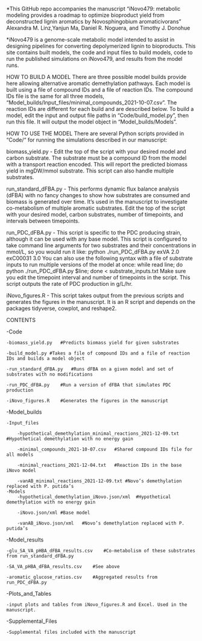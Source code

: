 *This GitHub repo accompanies the manuscript “iNovo479: metabolic modeling provides a roadmap to optimize bioproduct yield from deconstructed lignin aromatics by Novosphingobium aromaticivorans”
Alexandra M. Linz,Yanjun Ma, Daniel R. Noguera, and Timothy J. Donohue

*iNovo479 is a genome-scale metabolic model intended to assist in designing pipelines for converting depolymerized lignin to bioproducts. This site contains built models, the code and input files to build models, code to run the published simulations on iNovo479, and results from the model runs.

HOW TO BUILD A MODEL
There are three possible model builds provide here allowing alternative aromatic demethylation pathways. Each model is built using a file of compound IDs and a file of reaction IDs. The compound IDs file is the same for all three models, “Model_builds/Input_files/minimal_compounds_2021-10-07.csv”. The reaction IDs are different for each build and are described below. To build a model, edit the input and output file paths in “Code/build_model.py”, then run this file. It will output the model object in “Model_builds/Models”.

HOW TO USE THE MODEL
There are several Python scripts provided in “Code/“ for running the simulations described in our manuscript:

biomass_yield.py - Edit the top of the script with your desired model and carbon substrate. The substrate must be a compound ID from the model with a transport reaction encoded. This will report the predicted biomass yield in mgDW/mmol substrate. This script can also handle multiple substrates.

run_standard_dFBA.py - This performs dynamic flux balance analysis (dFBA) with no fancy changes to show how substrates are consumed and biomass is generated over time. It’s used in the manuscript to investigate co-metabolism of multiple aromatic substrates. Edit the top of the script with your desired model, carbon substrates, number of timepoints, and intervals between timepoints.

run_PDC_dFBA.py - This script is specific to the PDC producing strain, although it can be used with any base model. This script is configured to take command line arguments for two substrates and their concentrations in mmol/L, so you would run it like:
python ./run_PDC_dFBA.py exVA 2.0 exC00031 3.0
You can also use the following syntax with a file of substrate inputs to run multiple versions of the model at once:
while read line; do python ./run_PDC_dFBA.py $line; done < substrate_inputs.txt
Make sure you edit the timepoint interval and number of timepoints in the script. This script outputs the rate of PDC production in g/L/hr.

iNovo_figures.R - This script takes output from the previous scripts and generates the figures in the manuscript. It is an R script and depends on the packages tidyverse, cowplot, and reshape2.

CONTENTS

-Code

	-biomass_yield.py	#Predicts biomass yield for given substrates
	
	-build_model.py	#Takes a file of compound IDs and a file of reaction IDs and builds a model object
	
	-run_standard_dFBA.py	#Runs dFBA on a given model and set of substrates with no modifications
	
	-run_PDC_dFBA.py	#Run a version of dFBA that simulates PDC production
	
	-iNovo_figures.R	#Generates the figures in the manuscript

-Model_builds

	-Input_files
	
		-hypothetical_demethylation_minimal_reactions_2021-12-09.txt	#Hypothetical demethylation with no energy gain
		
		-minimal_compounds_2021-10-07.csv	#Shared compound IDs file for all models
		
		-minimal_reactions_2021-12-04.txt	#Reaction IDs in the base iNovo model
		
		-vanAB_minimal_reactions_2021-12-09.txt	#Novo’s demethylation replaced with P. putida’s 
	-Models
		-hypothetical_demethylation_iNovo.json/xml	#Hypothetical demethylation with no energy gain
		
		-iNovo.json/xml	#Base model
		
		-vanAB_iNovo.json/xml	#Novo’s demethylation replaced with P. putida’s 
		
-Model_results

	-glu_SA_VA_pHBA_dFBA_results.csv	#Co-metabolism of these substrates from run_standard_dFBA.py
	
	-SA_VA_pHBA_dFBA_results.csv	#See above
	
	-aromatic_glucose_ratios.csv	#Aggregated results from run_PDC_dFBA.py
	
-Plots_and_Tables

	-input plots and tables from iNovo_figures.R and Excel. Used in the manuscript.
	
-Supplemental_Files

	-Supplemental files included with the manuscript
